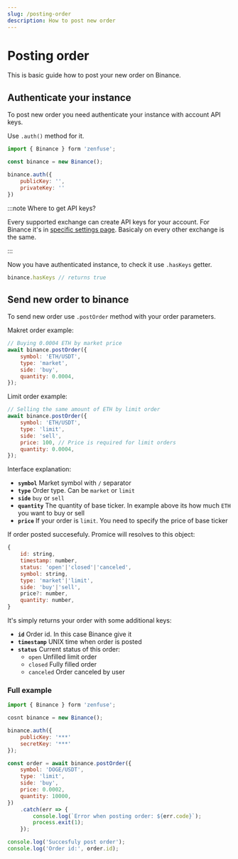 ```yaml
---
slug: /posting-order
description: How to post new order
---
```


# Posting order

This is basic guide how to post your new order on Binance.

## Authenticate your instance

To post new order you need authenticate your instance with account API keys.

Use `.auth()` method for it.

```js
import { Binance } form 'zenfuse';

const binance = new Binance();

binance.auth({
    publicKey: '',
    privateKey: ''
})
```

:::note Where to get API keys?

Every supported exchange can create API keys for your account. For Binance it's in [specific settings page](https://www.binance.com/en/my/settings/api-management
). Basicaly on every other exchange is the same.

:::

Now you have authenticated instance, to check it use `.hasKeys` getter.

```js
binance.hasKeys // returns true
```

## Send new order to binance

To send new order use `.postOrder` method with your order parameters.

Makret order example:
```js
// Buying 0.0004 ETH by market price
await binance.postOrder({
    symbol: 'ETH/USDT',
    type: 'market',
    side: 'buy',
    quantity: 0.0004,
});
```
Limit order example:
```js
// Selling the same amount of ETH by limit order
await binance.postOrder({
    symbol: 'ETH/USDT',
    type: 'limit',
    side: 'sell',
    price: 100, // Price is required for limit orders
    quantity: 0.0004,
});
```

Interface explanation:
- **`symbol`** Market symbol with `/` separator
- **`type`** Order type. Can be `market` or `limit`
- **`side`** `buy` or `sell`
- **`quantity`** The quantity of base ticker. In example above its how much `ETH` you want to buy or sell
- **`price`** If your order is `limit`. You need to specify the price of base ticker

If order posted succesefuly. Promice will resolves to this object:

```js
{
    id: string,
    timestamp: number,
    status: 'open'|'closed'|'canceled',
    symbol: string,
    type: 'market'|'limit',
    side: 'buy'|'sell',
    price?: number,
    quantity: number,
}
```

It's simply returns your order with some additional keys:

- **`id`** Order id. In this case Binance give it
- **`timestamp`** UNIX time when order is posted
- **`status`** Current status of this order:
    - `open` Unfilled limit order
    - `closed` Fully filled order
    - `canceled` Order canceled by user

### Full example

```js
import { Binance } form 'zenfuse';

cosnt binance = new Binance();

binance.auth({
    publicKey: '***'
    secretKey: '***'
});

const order = await binance.postOrder({
    symbol: 'DOGE/USDT',
    type: 'limit',
    side: 'buy',
    price: 0.0002,
    quantity: 10000,
})
    .catch(err => {
        console.log(`Error when posting order: ${err.code}`);
        process.exit(1);
    });

console.log('Succesfuly post order');
console.log('Order id:', order.id);
```
